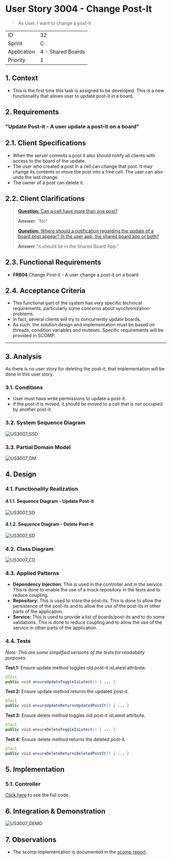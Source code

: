 # User Story 3004 - Change Post-It

> As User, I want to change a post-it

|             |                   |
| ----------- | ----------------- |
| ID          | 32                |
| Sprint      | C                 |
| Application | 4 - Shared Boards |
| Priority    | 1                 |

## 1. Context

- This is the first time this task is assigned to be developed. This is a new functionality that allows user to update post-it in a board.

## 2. Requirements

### "Update Post-it - A user update a post-it on a board"

## 2.1. Client Specifications

- When the server commits a post it also should notify all clients with access to the board of the update.
- The user who created a post in a cell can change that post. It may change its contents or
  move the post into a free cell. The user can also undo the last change.
- The owner of a post can delete it.

## 2.2. Client Clarifications

> [**Question:** Can a cell have more than one post?](https://moodle.isep.ipp.pt/mod/forum/discuss.php?d=22202)
>
> **Answer**: "No"
>
> [**Question:** Where should a notification regarding the update of a board post appear? In the user app, the shared board app or both?](https://moodle.isep.ipp.pt/mod/forum/discuss.php?d=22041)
>
> **Answer**:"it should be in the Shared Board App."

## 2.3. Functional Requirements

- **FRB04** Change Post-it - A user change a post-it on a board

## 2.4. Acceptance Criteria

- This functional part of the system has very specific technical requirements, particularly some concerns about synchronization problems.
- In fact, several clients will try to concurrently update boards.
- As such, the solution design and implementation must be based on threads, condition variables and mutexes. Specific requirements will be provided in SCOMP.

---

## 3. Analysis

As there is no user story for deleting the post-it, that implementation will be done in this user story.

### 3.1. Conditions

- User must have write permissions to update a post-it.
- If the post-it is moved, it should be moved to a cell that is not occupied by another post-it.

### 3.2. System Sequence Diagram

![US3007_SSD](out/US3007_SSD.svg)

### 3.3. Partial Domain Model

![US3007_DM](out/US3007_DM.svg)

## 4. Design

### 4.1. Functionality Realization

#### 4.1.1. Sequence Diagram - Update Post-it

![US3007_SD](out/US3007_SD.svg)

#### 4.1.2. Sequence Diagram - Delete Post-it

![US3007_SD](out/US3007_SD_delete.svg)

### 4.2. Class Diagram

![US3007_CD](out/US3007_CD.svg)

### 4.3. Applied Patterns

- **Dependency Injection:** This is used in the controller and in the service. This is done to enable the use of a mock repository in the tests and to reduce coupling.
- **Repository:** This is used to store the post-its. This is done to allow the persistence of the post-its and to allow the use of the post-its in other parts of the application.
- **Service:** This is used to provide a list of boards/post-its and to do some validations. This is done to reduce coupling and to allow the use of the service in other parts of the application.

### 4.4. Tests

_Note: This are some simplified versions of the tests for readability purposes._

**Test 1:** Ensure update method toggles old post-it isLatest attribute.

```java
@Test
public void ensureUpdateToggleIsLatest() { ... }
```

**Test 2:** Ensure update method returns the updated post-it.

```java
@Test
public void ensureUpdateReturnsUpdatedPostIt() { ... }
```

**Test 3:** Ensure delete method toggles old post-it isLatest attribute.

```java
@Test
public void ensureDeleteToggleIsLatest() { ... }
```

**Test 4:** Ensure delete method returns the deleted post-it.

```java
@Test
public void ensureDeleteReturnsDeletedPostIt() { ... }
```

## 5. Implementation

### 5.1. Controller

[Click here](/ecourse.core/src/main/java/eapli/ecourse/postitmanagement/application/ChangePostItController.java) to see the full code.

## 6. Integration & Demonstration

![US3007_DEMO](US3007_DEMO.png)

## 7. Observations

- The scomp implementation is documented in the [scomp report](/docs/scomp-concurrency.md).
